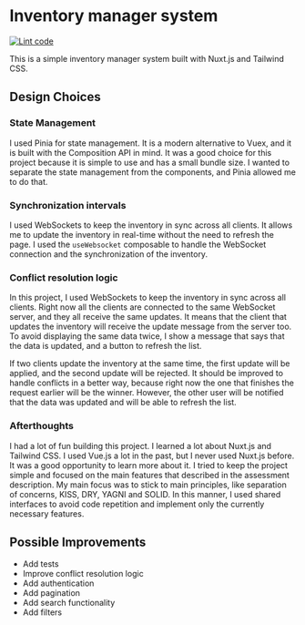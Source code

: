 # Inventory manager system
[![Lint code](https://github.com/Aky22/antavo-inventory-manager/actions/workflows/lint.yaml/badge.svg)](https://github.com/Aky22/antavo-inventory-manager/actions/workflows/lint.yaml)

This is a simple inventory manager system built with Nuxt.js and Tailwind CSS.

## Design Choices

### State Management

I used Pinia for state management. It is a modern alternative to Vuex, and it is built with the Composition API in mind.
It was a good choice for this project because it is simple to use and has a small bundle size.
I wanted to separate the state management from the components, and Pinia allowed me to do that.

### Synchronization intervals
I used WebSockets to keep the inventory in sync across all clients.
It allows me to update the inventory in real-time without the need to refresh the page.
I used the `useWebsocket` composable to handle the WebSocket connection and the synchronization of the inventory.

### Conflict resolution logic
In this project, I used WebSockets to keep the inventory in sync across all clients.
Right now all the clients are connected to the same WebSocket server, and they all receive the same updates.
It means that the client that updates the inventory will receive the update message from the server too.
To avoid displaying the same data twice, I show a message that says that the data is updated, and a button to refresh the list.

If two clients update the inventory at the same time, the first update will be applied, and the second update will be rejected.
It should be improved to handle conflicts in a better way, because right now the one that finishes the request earlier will be the winner.
However, the other user will be notified that the data was updated and will be able to refresh the list.

### Afterthoughts
I had a lot of fun building this project. I learned a lot about Nuxt.js and Tailwind CSS. I used Vue.js a lot in the past, but I never used Nuxt.js before. It was a good opportunity to learn more about it.
I tried to keep the project simple and focused on the main features that described in the assessment description.
My main focus was to stick to main principles, like separation of concerns, KISS, DRY, YAGNI and SOLID.
In this manner, I used shared interfaces to avoid code repetition and implement only the currently necessary features.

## Possible Improvements
 - Add tests
 - Improve conflict resolution logic
 - Add authentication
 - Add pagination
 - Add search functionality
 - Add filters
